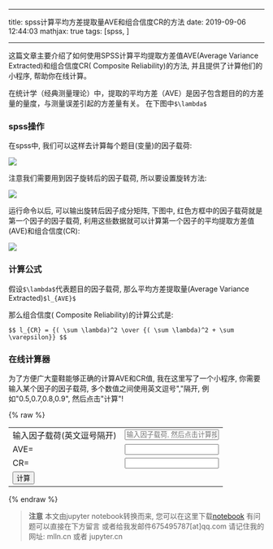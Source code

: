 
---

title: spss计算平均方差提取量AVE和组合信度CR的方法
date: 2019-09-06 12:44:03
mathjax: true
tags: [spss, ]

---


这篇文章主要介绍了如何使用SPSS计算平均提取方差值AVE(Average Variance Extracted)和组合信度CR( Composite Reliability)的方法, 并且提供了计算他们的小程序, 帮助你在线计算。

<!-- more -->

在统计学（经典测量理论）中，提取的平均方差（AVE）是因子包含题目的的方差量的量度，与测量误差引起的方差量有关。  在下图中`$\lambda$`

### spss操作

在spss中, 我们可以这样去计算每个题目(变量)的因子载荷:

<img src="imgs/factor-analysis-menue.png">

注意我们需要用到因子旋转后的因子载荷, 所以要设置旋转方法:

<img src="imgs/factor-analysis-dialog.png">

运行命令以后, 可以输出旋转后因子成分矩阵, 下图中, 红色方框中的因子载荷就是第一个因子的因子载荷, 利用这些数据就可以计算第一个因子的平均提取方差值(AVE)和组合信度(CR):

<img src="imgs/rotated-component-matrix.png">

### 计算公式

假设`$\lambda$`代表题目的因子载荷, 那么平均方差提取量(Average Variance Extracted)`$l_{AVE}$`

那么组合信度( Composite Reliability)的计算公式是:

`$$
l_{CR} = {( \sum \lambda)^2 \over {( \sum \lambda)^2 + \sum \varepsilon}}
$$`

### 在线计算器

为了方便广大童鞋能够正确的计算AVE和CR值, 我在这里写了一个小程序, 你需要输入某个因子的因子载荷,
多个数值之间使用英文逗号","隔开, 例如"0.5,0.7,0.8,0.9", 
然后点击"计算"!

{% raw %}

<script>
console.log('hello')
</script>

<table class="table">
    <tr>
        <td>输入因子载荷(英文逗号隔开)</td>
        <td>
           <input id="loads" class="form-control" placeholder="输入因子载荷, 然后点击计算按钮" type="text">
        </td>
    </tr>
    <tr><td>AVE=</td><td> <input readonly class="form-control" id="ave" type="number"></td>
    </tr>
    <tr><td>CR=</td><td ><input readonly class="form-control" id="cr" type="number"></td></tr>
    <tr><td colspan="2"><button onclick="cal_cr()" class="btn btn-default">计算</button></td></tr>
</table>

<script>
    function cal_cr(){
        let loadsIpt = $('#loads')
        $('#ave').val('')
        $('#cr').val('')

        let loads = []
        let loadvalues = loadsIpt.val()
        if(!loadvalues){
            alert('没有因子载荷')
            return
        }
        let sm = 0
        let sm2 = 0
        let epsm = 0
        let n_item = 0
        loadvalues.split(',').forEach(v=>{
            n_item += 1
            let load = parseFloat(v)
            loads.push(load)
            sm += load
            sm2 += load * load
            epsm += 1 - load*load
        })
        let ave = sm2 / n_item
        let cr = sm * sm / (sm*sm + epsm)
        $('#ave').val(ave)
        $('#cr').val(cr)
    }
</script>

{% endraw %}


> **注意**
> 本文由jupyter notebook转换而来, 您可以在这里下载[notebook](spss计算平均方差提取量AVE和组合信度CR的方法.ipynb)
> 有问题可以直接在下方留言
> 或者给我发邮件675495787[at]qq.com
> 请记住我的网址: mlln.cn 或者 jupyter.cn
